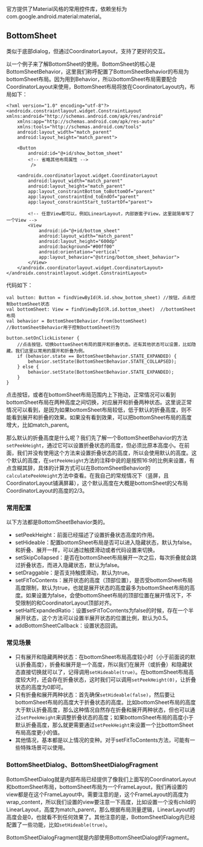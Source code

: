 官方提供了Material风格的常用控件库，依赖坐标为com.google.android.material:material。
## BottomSheet
类似于底部dialog，但通过CoordinatorLayout，支持了更好的交互。

以一个例子来了解BottomSheet的使用。BottomSheet的核心是BottomSheetBehavior，这里我们称呼配置了BottomSheetBehavior的布局为bottomSheet布局。因为用到Behavior，所以bottomSheet布局需要配合CoordinatorLayout来使用，BottomSheet布局将放在CoordinatorLayout内，布局如下：
```
<?xml version="1.0" encoding="utf-8"?>
<androidx.constraintlayout.widget.ConstraintLayout xmlns:android="http://schemas.android.com/apk/res/android"
    xmlns:app="http://schemas.android.com/apk/res-auto"
    xmlns:tools="http://schemas.android.com/tools"
    android:layout_width="match_parent"
    android:layout_height="match_parent">

    <Button
        android:id="@+id/show_bottom_sheet"
        <!-- 省略其他布局属性 -->
         />

    <androidx.coordinatorlayout.widget.CoordinatorLayout
        android:layout_width="match_parent"
        android:layout_height="match_parent"
        app:layout_constraintBottom_toBottomOf="parent"
        app:layout_constraintEnd_toEndOf="parent"
        app:layout_constraintStart_toStartOf="parent">

        <!-- 任意View都可以，例如LinearLayout，内部嵌套子View，这里就简单写了一个View -->
        <View
            android:id="@+id/bottom_sheet"
            android:layout_width="match_parent"
            android:layout_height="600dp"
            android:background="#00ff00"
            android:orientation="vertical"
            app:layout_behavior="@string/bottom_sheet_behavior">
        </View>
    </androidx.coordinatorlayout.widget.CoordinatorLayout>
</androidx.constraintlayout.widget.ConstraintLayout>
```
代码如下：
```
val button: Button = findViewById(R.id.show_bottom_sheet) //按钮，点击控制bottomSheet状态
val bottomSheet: View = findViewById(R.id.bottom_sheet)  //bottomSheet布局
val behavior = BottomSheetBehavior.from(bottomSheet)     //BottomSheetBehavior用于控制bottomSheet行为

button.setOnClickListener {
    //点击按钮，切换bottomSheet布局的展开和折叠状态。还有其他状态可以设置，比如隐藏。我们这里以常用的展开和折叠为例。
    if (behavior.state == BottomSheetBehavior.STATE_EXPANDED) {
        behavior.setState(BottomSheetBehavior.STATE_COLLAPSED);
    } else {
        behavior.setState(BottomSheetBehavior.STATE_EXPANDED);
    }
}
```
点击按钮，或者在bottomSheet布局范围内上下拖动，正常情况可以看到bottomSheet布局在两种高度之间切换，对应展开和折叠两种状态。这里说正常情况可以看到，是因为如果bottomSheet布局较低，低于默认的折叠高度，则不能看到展开和折叠的效果。如果没有看到效果，可以把bottomSheet布局的高度增大，比如match_parent。

那么默认的折叠高度是什么呢？我们先了解一个BottomSheetBehavior的方法`setPeekHeight`，通过它可以设置折叠状态的高度，但必须比原本高度小。在前面，我们并没有使用这个方法来设置折叠状态的高度，所以会使用默认的高度。这个默认的高度，在`setPeekHeight`方法的注释中说的是按照16:9的比例来设置，有点含糊其辞，具体的计算方式可以在BottomSheetBehavior的`calculatePeekHeight`方法中查看。在我自己的常规情况下（竖屏，且CoordinatorLayout铺满屏幕），这个默认高度在大概是bottomSheet的父布局CoordinatorLayout的高度的2/3。

### 常用配置
以下方法都是BottomSheetBehavior类的。
* setPeekHeight：前面已经描述了设置折叠状态高度的作用。
* setHideable：配置bottomSheet布局是否可以进入隐藏状态，默认为false。和折叠、展开一样，可以通过触摸滑动或者代码设置来切换。
* setSkipCollapsed：是否在bottomSheet布局展开一次之后，每次折叠就会跳过折叠状态，而进入隐藏状态，默认为false。
* setDraggable：是否支持触摸滑动，默认为true。
* setFitToContents：展开状态的高度（顶部位置），是否受bottomSheet布局高度限制，默认为true，也就是展开状态的高度最多为bottomSheet布局的高度。如果设置为false，会使bottomSheet布局的顶部位置在展开情况下，不受限制的和CoordinatorLayout顶部对齐。
* setHalfExpandedRatio：设置setFitToContents为false的时候，存在一个半展开状态，这个方法可以设置半展开状态的位置比例，默认为0.5。
* addBottomSheetCallback：设置状态回调。

### 常见场景
* 只有展开和隐藏两种状态：在bottomSheet布局高度较小时（小于前面说的默认折叠高度），折叠和展开是一个高度，所以我们在展开（或折叠）和隐藏状态直接切换就可以了，记得调用`setHideable(true)`。在bottomSheet布局高度较大时，还会存在折叠状态，这时我们可以调用`setPeekHeight(0)`，让折叠状态的高度为0即可。
* 只有折叠和展开两种状态：首先确保`setHideable(false)`，然后要让bottomSheet布局的高度大于折叠状态的高度。比如bottomSheet布局的高度大于默认折叠高度，那么这种情况自然存在折叠和展开两种状态，但也可以通过`setPeekHeight`来调整折叠状态的高度；如果bottomSheet布局的高度小于默认折叠高度，那么就更需要通过`setPeekHeight`来设置一个比bottomSheet布局高度更小的值。
* 其他情况，基本都是以上情况的变种。对于setFitToContents方法，可能有一些特殊场景可以使用。

### BottomSheetDialog、BottomSheetDialogFragment
BottomSheetDialog就是内部布局已经提供了像我们上面写的CoordinatorLayout和bottomSheet布局，bottomSheet布局为一个FrameLayout，我们再设置的view都是在这个FrameLayout中。需要注意的是，这个FrameLayout的高度为wrap_content，所以我们设置的view要注意一下高度，比如设置一个没有child的LinearLayout，高度为match_parent，那么根据布局测量逻辑，LinearLayout的高度会是0，也就看不到任何效果了。其他注意的是，BottomSheetDialog内已经配置了一些功能，比如`setHideable(true)`。

BottomSheetDialogFragment就是内部使用BottomSheetDialog的Fragment。